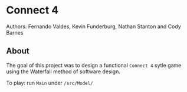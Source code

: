 # Connect 4

Authors: Fernando Valdes, Kevin Funderburg, Nathan Stanton and Cody Barnes

## About
The goal of this project was to design a functional `Connect 4` sytle game using the Waterfall method of software design.


To play: run `Main` under ``/src/Model/``
